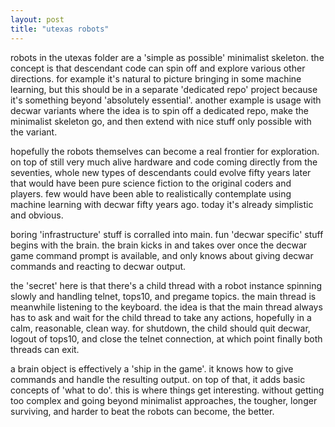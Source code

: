```yaml
---
layout: post
title: "utexas robots"
---
```


robots in the utexas folder are a 'simple as possible' minimalist skeleton. the concept is that descendant code can spin off and explore various other directions. for example it's natural to picture bringing in some machine learning, but this should be in a separate 'dedicated repo' project because it's something beyond 'absolutely essential'. another example is usage with decwar variants where the idea is to spin off a dedicated repo, make the minimalist skeleton go, and then extend with nice stuff only possible with the variant.  

hopefully the robots themselves can become a real frontier for exploration. on top of still very much alive hardware and code coming directly from the seventies, whole new types of descendants could evolve fifty years later that would have been pure science fiction to the original coders and players. few would have been able to realistically contemplate using machine learning with decwar fifty years ago. today it's already simplistic and obvious. 

boring 'infrastructure' stuff is corralled into main. fun 'decwar specific' stuff begins with the brain. the brain kicks in and takes over once the decwar game command prompt is available, and only knows about giving decwar commands and reacting to decwar output.

the 'secret' here is that there's a child thread with a robot instance spinning slowly and handling telnet, tops10, and pregame topics. the main thread is meanwhile listening to the keyboard. the idea is that the main thread always has to ask and wait for the child thread to take any actions, hopefully in a calm, reasonable, clean way. for shutdown, the child should quit decwar, logout of tops10, and close the telnet connection, at which point finally both threads can exit.

a brain object is effectively a 'ship in the game'. it knows how to give commands and handle the resulting output. on top of that, it adds basic concepts of 'what to do'. this is where things get interesting. without getting too complex and going beyond minimalist approaches, the tougher, longer surviving, and harder to beat the robots can become, the better. 

